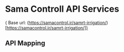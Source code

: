 # Sama Controll API Services
{ Base url: (https://samacontrol.ir/samrt-irrigation/)[https://samacontrol.ir/samrt-irrigation/]}

## API Mapping

